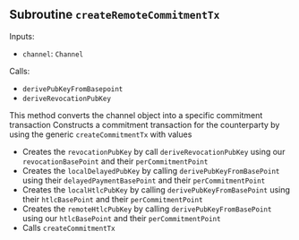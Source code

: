 ## Subroutine `createRemoteCommitmentTx`

Inputs:

-   `channel`: `Channel`

Calls:

-   `derivePubKeyFromBasepoint`
-   `deriveRevocationPubKey`

This method converts the channel object into a specific commitment transaction Constructs a commitment transaction for the counterparty by using the generic `createCommitmentTx` with values

-   Creates the `revocationPubKey` by call `deriveRevocationPubKey` using our `revocationBasePoint` and their `perCommitmentPoint`
-   Creates the `localDelayedPubKey` by calling `derivePubKeyFromBasePoint` using their `delayedPaymentBasePoint` and their `perCommitmentPoint`
-   Creates the `localHtlcPubKey` by calling `derivePubKeyFromBasePoint` using their `htlcBasePoint` and their `perCommitmentPoint`
-   Creates the `remoteHtlcPubKey` by calling `derivePubKeyFromBasePoint` using our `htlcBasePoint` and their `perCommitmentPoint`
-   Calls `createCommitmentTx`
